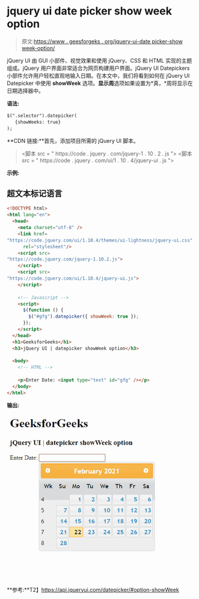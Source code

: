 # jquery ui date picker show week option

> 原文:[https://www . geesforgeks . org/jquery-ui-date picker-show week-option/](https://www.geeksforgeeks.org/jquery-ui-datepicker-showweek-option/)

jQuery UI 由 GUI 小部件、视觉效果和使用 jQuery、CSS 和 HTML 实现的主题组成。jQuery 用户界面非常适合为网页构建用户界面。jQuery UI Datepickers 小部件允许用户轻松直观地输入日期。在本文中，我们将看到如何在 jQuery UI Datepicker 中使用 **showWeek** 选项。**显示周**选项如果设置为*真，*周将显示在日期选择器中。

**语法:**

```html
$(".selector").datepicker(
   {showWeeks: true}
);
```

**CDN 链接:**首先，添加项目所需的 jQuery UI 脚本。

> <link href="“https://code.jquery.com/ui/1.10.4/themes/ui-lightness/jquery-ui.css”" rel="“stylesheet”">
> <脚本 src = " https://code . jquery . com/jquery-1 . 10 . 2 . js "></脚本>
> <脚本 src = " https://code . jquery . com/ui/1 . 10 . 4/jquery-ui . js "></脚本>

**示例:**

## 超文本标记语言

```html
<!DOCTYPE html>
<html lang="en">
  <head>
    <meta charset="utf-8" />
    <link href=
"https://code.jquery.com/ui/1.10.4/themes/ui-lightness/jquery-ui.css"
      rel="stylesheet"/>
    <script src=
"https://code.jquery.com/jquery-1.10.2.js">
    </script>
    <script src=
"https://code.jquery.com/ui/1.10.4/jquery-ui.js">
    </script>

    <!-- Javascript -->
    <script>
      $(function () {
        $("#gfg").datepicker({ showWeek: true });
      });
    </script>
  </head>
  <h1>GeeksforGeeks</h1>
  <h3>jQuery UI | datepicker showWeek option</h3>

  <body>
    <!-- HTML -->

    <p>Enter Date: <input type="text" id="gfg" /></p>
  </body>
</html>
```

**输出:**

![](img/16fbf69068f839f96995ef330ba67f31.png)

**参考:**T2】https://api.jqueryui.com/datepicker/#option-showWeek